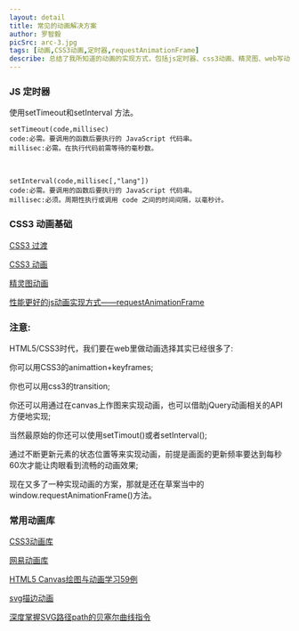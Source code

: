```yaml
---
layout: detail
title: 常见的动画解决方案
author: 罗智毅
picSrc: arc-3.jpg
tags: [动画,CSS3动画,定时器,requestAnimationFrame]
describe: 总结了我所知道的动画的实现方式，包括js定时器、css3动画、精灵图、web写动画的另一种选择——requestAnimationFrame、svg、canvas，还有分享一些常用的动画库。
---
```


### JS 定时器 ###

使用setTimeout和setInterval 方法。

	setTimeout(code,millisec)
	code:必需。要调用的函数后要执行的 JavaScript 代码串。
	millisec:必需。在执行代码前需等待的毫秒数。

&nbsp;

	setInterval(code,millisec[,"lang"])
	code:必需。要调用的函数后要执行的 JavaScript 代码串。
	millisec:必须。周期性执行或调用 code 之间的时间间隔，以毫秒计。

### CSS3 动画基础 ###

[CSS3 过渡][1]

[1]: http://www.w3school.com.cn/css3/css3_transition.asp "CSS3 过渡"

[CSS3 动画][2]

[2]: http://www.w3school.com.cn/css3/css3_animation.asp "CSS3 动画"

[精灵图动画][3]

[3]: http://www.cnblogs.com/PeunZhang/p/3685980.html "精灵图动画"

[性能更好的js动画实现方式——requestAnimationFrame][4]

[4]: http://github.com/darius/requestAnimationFrame "性能更好的js动画实现方式——requestAnimationFrame"

### 注意: ###

HTML5/CSS3时代，我们要在web里做动画选择其实已经很多了: 

你可以用CSS3的animattion+keyframes; 

你也可以用css3的transition; 

你还可以用通过在canvas上作图来实现动画，也可以借助jQuery动画相关的API方便地实现; 

当然最原始的你还可以使用setTimout()或者setInterval();

通过不断更新元素的状态位置等来实现动画，前提是画面的更新频率要达到每秒60次才能让肉眼看到流畅的动画效果;

现在又多了一种实现动画的方案，那就是还在草案当中的window.requestAnimationFrame()方法。

### 常用动画库 ###

[CSS3动画库][5]

[5]: http://daneden.github.io/animate.css/ "CSS3动画库"

[网易动画库][6]

[6]: http://nec.netease.com/library/category/#animation "网易动画库"

[HTML5 Canvas绘图与动画学习59例][7]

[7]: http://www.108js.com/example.html "HTML5 Canvas绘图与动画学习59例"

[svg描边动画][8]

[8]: http://www.zhangxinxu.com/wordpress/2014/04/animateion-line-drawing-svg-path-%E5%8A%A8%E7%94%BB-%E8%B7%AF%E5%BE%84/ "svg描边动画"

[深度掌握SVG路径path的贝塞尔曲线指令][9]

[9]: www.zhangxinxu.com/wordpress/2014/06/deep-understand-svg-path-bezier-curves-command/ "深度掌握SVG路径path的贝塞尔曲线指令"